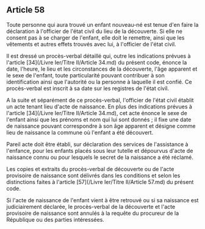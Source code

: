 Article 58
----
Toute personne qui aura trouvé un enfant nouveau-né est tenue d'en faire la
déclaration à l'officier de l'état civil du lieu de la découverte. Si elle ne
consent pas à se charger de l'enfant, elle doit le remettre, ainsi que les
vêtements et autres effets trouvés avec lui, à l'officier de l'état civil.

Il est dressé un procès-verbal détaillé qui, outre les indications prévues à
l'article [34](/Livre Ier/Titre II/Article 34.md) du présent code, énonce la date, l'heure, le lieu et les
circonstances de la découverte, l'âge apparent et le sexe de l'enfant, toute
particularité pouvant contribuer à son identification ainsi que l'autorité ou la
personne à laquelle il est confié. Ce procès-verbal est inscrit à sa date sur
les registres de l'état civil.

A la suite et séparément de ce procès-verbal, l'officier de l'état civil établit
un acte tenant lieu d'acte de naissance. En plus des indications prévues à
l'article [34](/Livre Ier/Titre II/Article 34.md), cet acte énonce le sexe de l'enfant ainsi que les prénoms et nom
qui lui sont donnés ; il fixe une date de naissance pouvant correspondre à son
âge apparent et désigne comme lieu de naissance la commune où l'enfant a été
découvert.

Pareil acte doit être établi, sur déclaration des services de l'assistance à
l'enfance, pour les enfants placés sous leur tutelle et dépourvus d'acte de
naissance connu ou pour lesquels le secret de la naissance a été réclamé.

Les copies et extraits du procès-verbal de découverte ou de l'acte provisoire de
naissance sont délivrés dans les conditions et selon les distinctions faites à
l'article [57](/Livre Ier/Titre II/Article 57.md) du présent code.

Si l'acte de naissance de l'enfant vient à être retrouvé ou si sa naissance est
judiciairement déclarée, le procès-verbal de la découverte et l'acte provisoire
de naissance sont annulés à la requête du procureur de la République ou des
parties intéressées.
